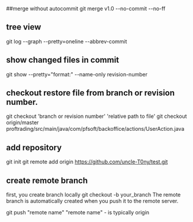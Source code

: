 ##merge without autocommit
git merge v1.0 --no-commit --no-ff

## tree view
git log --graph --pretty=oneline --abbrev-commit

## show changed files in commit
git show --pretty="format:" --name-only revision-number

## checkout restore file from branch or revision number.
git checkout 'branch or revision number' 'relative path to file'
git checkout origin/master proftrading/src/main/java/com/pfsoft/backoffice/actions/UserAction.java

## add repository 
git init 
git remote add origin https://github.com/uncle-T0ny/test.git

## create remote branch
first, you create branch locally
git checkout -b your_branch
The remote branch is automatically created when you push it to the remote server.

git push "remote name" <branch name>
"remote name" - is typically origin